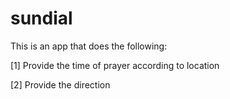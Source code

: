 # sundial

This is an app that does the following:

[1] Provide the time of prayer according to location

[2] Provide the direction 
